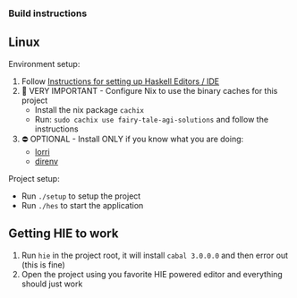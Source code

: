 ### Build instructions

## Linux

Environment setup:

1. Follow [Instructions for setting up Haskell Editors / IDE](https://github.com/fairy-tale-agi-solutions/haskell-editor-setup/blob/master/README.md#instructions-for-setting-up-haskell-editorside)
2. 💯 VERY IMPORTANT - Configure Nix to use the binary caches for this project
    * Install the nix package `cachix`
    * Run: `sudo cachix use fairy-tale-agi-solutions` and follow the instructions
3. ⛔ OPTIONAL - Install ONLY if you know what you are doing:
    * [lorri](https://github.com/target/lorri)
    * [direnv](https://github.com/direnv/direnv)

Project setup:

* Run `./setup` to setup the project
* Run `./hes` to start the application

## Getting HIE to work

1. Run `hie` in the project root, it will install `cabal 3.0.0.0` and then error out (this is fine)
2. Open the project using you favorite HIE powered editor and everything should just work